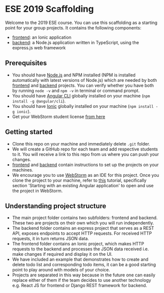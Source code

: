 # ESE 2019 Scaffolding
Welcome to the 2019 ESE course. You can use this scaffolding as a starting point for your group projects. It contains the following components:
- [frontend](https://github.com/JoelNiklaus/ESE-2019-Scaffolding/tree/master/frontend): an Ionic application
- [backend](https://github.com/JoelNiklaus/ESE-2019-Scaffolding/tree/master/backend): a Node.js application written in TypeScript, using the express.js web framework 

## Prerequisites
- You should have [Node.js](https://nodejs.org/en/) and NPM installed (NPM is installed automatically with latest versions of Node.js) which are needed by both [frontend](https://github.com/JoelNiklaus/ESE-2019-Scaffolding/tree/master/frontend) and [backend](https://github.com/JoelNiklaus/ESE-2019-Scaffolding/tree/master/backend) projects. You can verify whether you have both by running `node -v` and `npm -v` in terminal or command prompt.
- You should have [Angular CLI](https://cli.angular.io/) globally installed on your machine (`npm install -g @angular/cli`).
- You should have [Ionic](https://ionicframework.com/) globally installed on your machine (`npm install -g ionic`).
- Get your WebStorm student license [from here](https://www.jetbrains.com/shop/eform/students) 

## Getting started
- Clone this repo on your machine and immediately delete `.git` folder.
- We will create a GitHub repo for each team and add respective students to it. You will receive a link to this repo from us where you can push your changes.
- [frontend](https://github.com/JoelNiklaus/ESE-2019-Scaffolding/tree/master/frontend) and [backend](https://github.com/JoelNiklaus/ESE-2019-Scaffolding/tree/master/backend) contain instructions to set up the projects on your machines.
- We encourage you to use [WebStorm](https://www.jetbrains.com/webstorm/) as an IDE for this project. Once you clone the project to your machine, refer to [this](https://www.jetbrains.com/help/webstorm/angular.html) tutorial, specifically section 'Starting with an existing Angular application' to open and use the project in WebStorm. 

## Understanding project structure
- The main project folder contains two subfolders: frontend and backend. These two are projects on their own which you will run independently. 
- The backend folder contains an express project that serves as a REST API, exposes endpoints to accept HTTP requests. For received HTTP requests, it in turn returns JSON data.
- The frontend folder contains an Ionic project, which makes HTTP requests to the backend and processes the JSON data received i.e. make changes if required and display it on the UI.
- We have included an example that demonstrates how to create and delete todo list and corresponding todo items, it can be a good starting point to play around with models of your choice.
- Projects are separated in this way because in the future one can easily replace either of them if the team decides to use another technology e.g. React JS for frontend or Django REST framework for backend.
